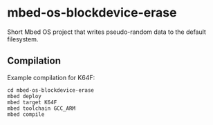 # mbed-os-blockdevice-erase

Short Mbed OS project that writes pseudo-random data to the default filesystem.

## Compilation

Example compilation for K64F:

    cd mbed-os-blockdevice-erase
    mbed deploy
    mbed target K64F
    mbed toolchain GCC_ARM
    mbed compile
